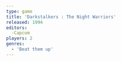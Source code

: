 ```yaml
---
type: game
title: 'Darkstalkers : The Night Warriors'
released: 1994
editors: 
  -Capcom
players: 2
genres:
  - 'Beat them up'
---
```

